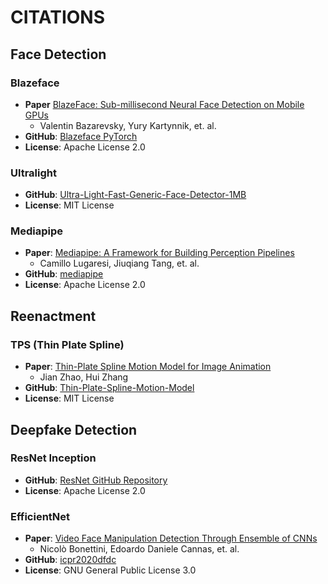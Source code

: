 # CITATIONS

## Face Detection
### Blazeface
- **Paper** [BlazeFace: Sub-millisecond Neural Face Detection on Mobile GPUs](https://arxiv.org/abs/1907.05047) 
    - Valentin Bazarevsky, Yury Kartynnik, et. al.
- **GitHub**: [Blazeface PyTorch](https://github.com/hollance/BlazeFace-PyTorch)
- **License**: Apache License 2.0

### Ultralight
- **GitHub**: [Ultra-Light-Fast-Generic-Face-Detector-1MB](https://github.com/Linzaer/Ultra-Light-Fast-Generic-Face-Detector-1MB)
- **License**: MIT License

### Mediapipe
- **Paper**: [Mediapipe: A Framework for Building Perception Pipelines](https://arxiv.org/abs/1906.08172)  
  - Camillo Lugaresi, Jiuqiang Tang, et. al.
- **GitHub**: [mediapipe](https://github.com/google-ai-edge/mediapipe)
- **License**: Apache License 2.0
  

## Reenactment
### TPS (Thin Plate Spline)
- **Paper**: [Thin-Plate Spline Motion Model for Image Animation](https://arxiv.org/abs/2203.14367)  
  - Jian Zhao, Hui Zhang
- **GitHub**: [Thin-Plate-Spline-Motion-Model
](https://github.com/yoyo-nb/Thin-Plate-Spline-Motion-Model)
- **License**: MIT License

## Deepfake Detection
### ResNet Inception
- **GitHub**: [ResNet GitHub Repository](https://github.com/aaronespasa/deepfake-detection)
- **License**: Apache License 2.0

### EfficientNet
- **Paper**: [Video Face Manipulation Detection Through Ensemble of CNNs](https://arxiv.org/abs/2004.07676)  
  - Nicolò Bonettini, Edoardo Daniele Cannas, et. al.
- **GitHub**: [icpr2020dfdc
](https://github.com/polimi-ispl/icpr2020dfdc)
- **License**: GNU General Public License 3.0
